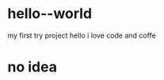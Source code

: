 # hello--world
my first try project
hello 
i love code and coffe
<!-- im gonna need an idea -->
<!DOCTYPE html>
<html>
<head>

<body><title>try first project</title>
<h1> no idea </h1>



